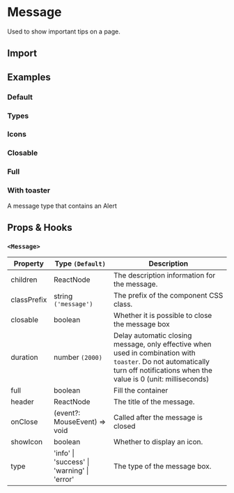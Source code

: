# Message

Used to show important tips on a page.

## Import

<!--{include:(components/message/fragments/import.md)}-->

## Examples

### Default

<!--{include:`basic.md`}-->

### Types

<!--{include:`types.md`}-->

### Icons

<!--{include:`icons.md`}-->

### Closable

<!--{include:`close.md`}-->

### Full

<!--{include:`full.md`}-->

### With toaster

A message type that contains an Alert

<!--{include:`with-toaster.md`}-->

## Props & Hooks

### `<Message>`

| Property    | Type `(Default)`                                        | Description                                                                                                                                                                   |
| ----------- | ------------------------------------------------------- | ----------------------------------------------------------------------------------------------------------------------------------------------------------------------------- |
| children    | ReactNode                                               | The description information for the message.                                                                                                                                  |
| classPrefix | string `('message')`                                    | The prefix of the component CSS class.                                                                                                                                        |
| closable    | boolean                                                 | Whether it is possible to close the message box                                                                                                                               |
| duration    | number `(2000)`                                         | Delay automatic closing message, only effective when used in combination with `toaster`. Do not automatically turn off notifications when the value is 0 (unit: milliseconds) |
| full        | boolean                                                 | Fill the container                                                                                                                                                            |
| header      | ReactNode                                               | The title of the message.                                                                                                                                                     |
| onClose     | (event?: MouseEvent) => void                            | Called after the message is closed                                                                                                                                            |
| showIcon    | boolean                                                 | Whether to display an icon.                                                                                                                                                   |
| type        | 'info' &#124; 'success' &#124; 'warning' &#124; 'error' | The type of the message box.                                                                                                                                                  |

<!--{include:(components/notification/en-US/toaster.md)}-->
